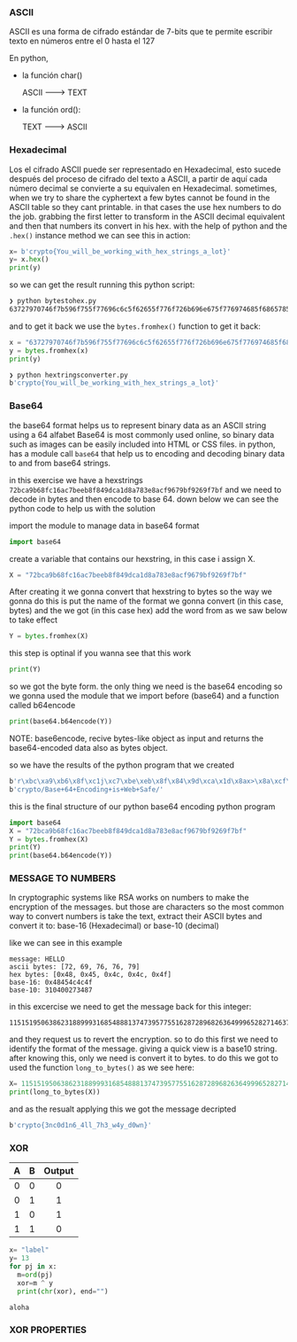 ### ASCII


ASCII es una forma de cifrado estándar de 7-bits que te permite escribir texto en números entre el 0 hasta el 127

En python, 
*  la función char()
  
     ASCII  ---> TEXT

*  la función ord():

   TEXT ---> ASCII

### Hexadecimal

Los el cifrado ASCII puede ser representado en Hexadecimal, esto sucede después del proceso de cifrado del texto a ASCII, a partir de aquí cada número decimal se convierte a su equivalen en Hexadecimal.
sometimes, when we try to share the cyphertext a few bytes cannot be found in the ASCII table so they cant printable. in that cases the use hex numbers to do the job. grabbing the first letter to transform in the ASCII decimal equivalent and then that numbers its convert in his hex. with the help of python and the `.hex()` instance method we can see this in action:
```python
x= b'crypto{You_will_be_working_with_hex_strings_a_lot}'
y= x.hex()
print(y)
```
so we can get the result running this python script:
```bash
❯ python bytestohex.py
63727970746f7b596f755f77696c6c5f62655f776f726b696e675f776974685f6865785f737472696e67735f615f6c6f747d
```
and to get it back we use the `bytes.fromhex()` function to get it back:
```python
x = "63727970746f7b596f755f77696c6c5f62655f776f726b696e675f776974685f6865785f737472696e67735f615f6c6f747d"
y = bytes.fromhex(x)
print(y)
```
```bash
❯ python hextringsconverter.py 
b'crypto{You_will_be_working_with_hex_strings_a_lot}'
```
### Base64

the base64 format helps us to represent binary data as an ASCII string using a 64 alfabet
Base64 is most commonly used online, so binary data such as images can be easily included into HTML or CSS files.
in python, has a module call `base64` that help us to encoding and decoding binary data to and from base64 strings. 

in this exercise we have a hexstrings `72bca9b68fc16ac7beeb8f849dca1d8a783e8acf9679bf9269f7bf` and we need to decode in bytes and then encode to base 64. down below we can see the python code to help us with the solution

import the module to manage data in base64 format
```python
import base64
```

create a variable that contains our hexstring, in this case i assign X.
```python
X = "72bca9b68fc16ac7beeb8f849dca1d8a783e8acf9679bf9269f7bf"
```

After creating it we gonna convert that hexstring to bytes so the way we gonna do this is put the name of the format we gonna convert (in this case, bytes) 
and the we got (in this case hex) add the word from as we saw below to take effect
```python
Y = bytes.fromhex(X)
```

this step is optinal if you wanna see that this work
```python
print(Y)
```

so we got the byte form. the only thing we need is the base64 encoding so we gonna used the module that we import before (base64) and a function called b64encode
```python
print(base64.b64encode(Y))
```
NOTE: base6encode, recive bytes-like object as input and returns the base64-encoded data also as bytes object.

so we have the results of the python program that we created
```bash
b'r\xbc\xa9\xb6\x8f\xc1j\xc7\xbe\xeb\x8f\x84\x9d\xca\x1d\x8ax>\x8a\xcf\x96y\xbf\x92i\xf7\xbf'
b'crypto/Base+64+Encoding+is+Web+Safe/'
```
this is the final structure of our python base64 encoding python program
```python
import base64
X = "72bca9b68fc16ac7beeb8f849dca1d8a783e8acf9679bf9269f7bf"
Y = bytes.fromhex(X)
print(Y)
print(base64.b64encode(Y))
```
### MESSAGE TO NUMBERS
In cryptographic systems like RSA works on numbers to make the encryption of the messages. but those are characters so the most common way to convert numbers is take the text, extract their ASCII bytes and convert it to: 
base-16 (Hexadecimal)
or
base-10 (decimal)

like we can see in this example

```shell
message: HELLO
ascii bytes: [72, 69, 76, 76, 79]
hex bytes: [0x48, 0x45, 0x4c, 0x4c, 0x4f]
base-16: 0x48454c4c4f
base-10: 310400273487 
```

in this excercise we need to get the message back for this integer:
```shell
11515195063862318899931685488813747395775516287289682636499965282714637259206269
```
and they request us  to revert the encryption. so to do this first we need to identify the format of the message.
giving a quick view is a base10 string. after knowing this, only we need is convert it to bytes. to do this we got to
used the function `long_to_bytes()` as we see here:
```python
X= 11515195063862318899931685488813747395775516287289682636499965282714637259206269
print(long_to_bytes(X))
```
and as the resualt applying this we got the message decripted
```bash
b'crypto{3nc0d1n6_4ll_7h3_w4y_d0wn}'
```
###  XOR
|     A     |     B     |    Output     |
|:--------: |:-------:  | :------------:|
|     0     |     0     |       0       |
|     0     |     1     |       1       |
|     1     |     0     |       1       |
|     1     |     1     |       0       |
```python
x= "label"
y= 13
for pj in x:
  m=ord(pj)
  xor=m ^ y
  print(chr(xor), end="")
```
```bash
aloha
```
### XOR PROPERTIES
